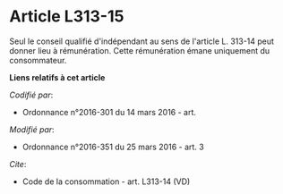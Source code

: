 # Article L313-15

Seul le conseil qualifié d'indépendant au sens de l'article L. 313-14 peut donner lieu à rémunération. Cette rémunération
émane uniquement du consommateur.

**Liens relatifs à cet article**

_Codifié par_:

  - Ordonnance n°2016-301 du 14 mars 2016 - art.

_Modifié par_:

  - Ordonnance n°2016-351 du 25 mars 2016 - art. 3

_Cite_:

  - Code de la consommation - art. L313-14 (VD)
